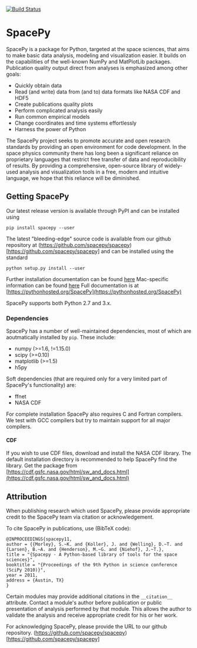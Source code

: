 [![Build Status](https://api.travis-ci.com/spacepy/spacepy.svg?branch=master)](https://travis-ci.org/spacepy/spacepy)

# SpacePy

SpacePy is a package for Python, targeted at the space sciences, that aims to make basic data analysis, modeling and visualization easier. It builds on the capabilities of the well-known NumPy and MatPlotLib packages. Publication quality output direct from analyses is emphasized among other goals:

 - Quickly obtain data
 - Read (and write) data from (and to) data formats like NASA CDF and HDF5
 - Create publications quality plots
 - Perform complicated analysis easily
 - Run common empirical models
 - Change coordinates and time systems effortlessly
 - Harness the power of Python

The SpacePy project seeks to promote accurate and open research standards by providing an open environment for code development. In the space physics community there has long been a significant reliance on proprietary languages that restrict free transfer of data and reproducibility of results. By providing a comprehensive, open-source library of widely-used analysis and visualization tools in a free, modern and intuitive language, we hope that this reliance will be diminished.

## Getting SpacePy

Our latest release version is available through PyPI and can be installed using

```
pip install spacepy --user
```

The latest "bleeding-edge" source code is available from our github repository at (https://github.com/spacepy/spacepy)[https://github.com/spacepy/spacepy] and can be installed using the standard

```
python setup.py install --user
```

Further installation documentation can be found [here](https://pythonhosted.org/SpacePy/install.html) Mac-specific information can be found [here](https://pythonhosted.org/SpacePy/install_mac.html)
Full documentation is at [https://pythonhosted.org/SpacePy](https://pythonhosted.org/SpacePy)

SpacePy supports both Python 2.7 and 3.x.

### Dependencies

SpacePy has a number of well-maintained dependencies, most of which are aoutmatically installed by ```pip```. These include:
 - numpy (>=1.6, !=1.15.0)
 - scipy (>=0.10)
 - matplotlib (>=1.5)
 - h5py

Soft dependencies (that are required only for a very limited part of SpacePy's functionality) are:
 - ffnet
 - NASA CDF

For complete installation SpacePy also requires C and Fortran compilers. We test with GCC compilers but try to maintain support for all major compilers.

#### CDF
If you wish to use CDF files, download and install the NASA CDF library. The default installation directory is recommended to help SpacePy find the library. Get the package from [https://cdf.gsfc.nasa.gov/html/sw_and_docs.html](https://cdf.gsfc.nasa.gov/html/sw_and_docs.html)

## Attribution

When publishing research which used SpacePy, please provide appropriate credit to the SpacePy team via citation or acknowledgement.

To cite SpacePy in publications, use (BibTeX code):

```
@INPROCEEDINGS{spacepy11,
author = {{Morley}, S.~K. and {Koller}, J. and {Welling}, D.~T. and {Larsen}, B.~A. and {Henderson}, M.~G. and {Niehof}, J.~T.},
title = "{Spacepy - A Python-based library of tools for the space sciences}",
booktitle = "{Proceedings of the 9th Python in science conference (SciPy 2010)}",
year = 2011,
address = {Austin, TX}
}
```

Certain modules may provide additional citations in the ```__citation__``` attribute. Contact a module's author before publication or public presentation of analysis performed by that module. This allows the author to validate the analysis and receive appropriate credit for his or her work.

For acknowledging SpacePy, please provide the URL to our github repository.
(https://github.com/spacepy/spacepy)[https://github.com/spacepy/spacepy]


